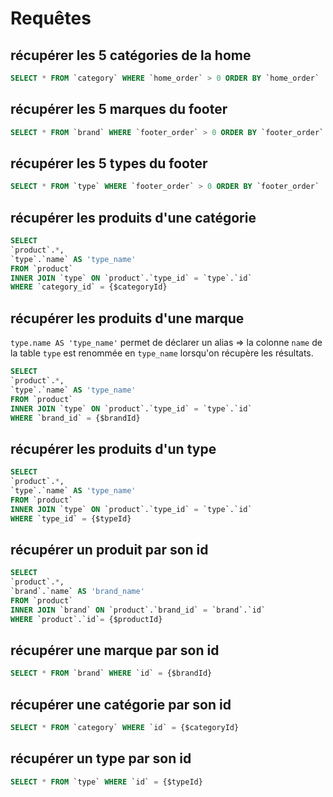 # Requêtes

## récupérer les 5 catégories de la home

```sql
SELECT * FROM `category` WHERE `home_order` > 0 ORDER BY `home_order`
```

## récupérer les 5 marques du footer

```sql
SELECT * FROM `brand` WHERE `footer_order` > 0 ORDER BY `footer_order`
```

## récupérer les 5 types du footer

```sql
SELECT * FROM `type` WHERE `footer_order` > 0 ORDER BY `footer_order`
```

## récupérer les produits d'une catégorie  

```sql
SELECT
`product`.*,
`type`.`name` AS 'type_name'
FROM `product`
INNER JOIN `type` ON `product`.`type_id` = `type`.`id` 
WHERE `category_id` = {$categoryId}
```

## récupérer les produits d'une marque

`type.name AS 'type_name'` permet de déclarer un alias => la colonne `name` de la table `type` est renommée en `type_name` lorsqu'on récupère les résultats.

```sql
SELECT
`product`.*,
`type`.`name` AS 'type_name'
FROM `product`
INNER JOIN `type` ON `product`.`type_id` = `type`.`id` 
WHERE `brand_id` = {$brandId}
```

## récupérer les produits d'un type

```sql
SELECT 
`product`.*,
`type`.`name` AS 'type_name'
FROM `product` 
INNER JOIN `type` ON `product`.`type_id` = `type`.`id` 
WHERE `type_id` = {$typeId}
```

## récupérer un produit par son id

```sql
SELECT 
`product`.*,
`brand`.`name` AS 'brand_name'
FROM `product`
INNER JOIN `brand` ON `product`.`brand_id` = `brand`.`id` 
WHERE `product`.`id`= {$productId}
```

## récupérer une marque par son id

```sql
SELECT * FROM `brand` WHERE `id` = {$brandId}
```

## récupérer une catégorie par son id

```sql
SELECT * FROM `category` WHERE `id` = {$categoryId}
```

## récupérer un type par son id

```sql
SELECT * FROM `type` WHERE `id` = {$typeId}
```





